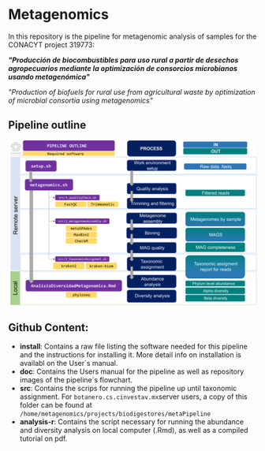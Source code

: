 # Metagenomics

In this repository is the pipeline for metagenomic analysis of samples for the CONACYT project 319773: 

***"Producción de biocombustibles para uso rural a partir de desechos agropecuarios mediante la optimización de consorcios microbianos usando metagenómica"***  

*"Production of biofuels for rural use from agricultural waste by optimization of microbial consortia using metagenomics"*

## Pipeline outline

![My Image](doc/diagramaPipeline_english.png)

## Github Content:

- **install**: Contains a raw file listing the software needed for this pipeline and the instructions for installing it. More detail info on installation is availabl on the User´s manual.
- **doc**: Contains the Users manual for the pipeline as well as repository images of the pipeline´s flowchart.
- **src**: Contains the scrips for running the pipeline up until taxonomic assignment. For `botanero.cs.cinvestav.mx`server users, a copy of this folder can be found at `/home/metagenomics/projects/biodigestores/metaPipeline`
- **analysis-r**: Contains the script necessary for running the abundance and diversity analysis on local computer (.Rmd), as well as a compiled tutorial on pdf.

